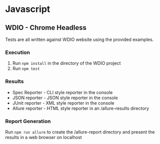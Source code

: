 # Javascript
## WDIO - Chrome Headless
Tests are all written against WDIO website using the provided examples.

### Execution
1. Run `npm install` in the directory of the WDIO project
2. Run `npm test`

### Results
- Spec Reporter - CLI style reporter in the console
- JSON reporter - JSON style reporter in the console
- JUnit reporter - XML style reporter in the console
- Allure reporter - HTML style reporter in an /allure-results directory

### Report Generation
Run `npm run allure` to create the /allure-report directory and present the results in a web browser on localhost